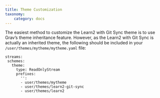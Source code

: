 ```yaml
---
title: Theme Customization
taxonomy:
    category: docs
---
```


The easiest method to customize the Learn2 with Git Sync theme is to use Grav’s theme inheritance feature. However, as the Learn2 with Git Sync is actually an inherited theme, the following should be included in your `/user/themes/mytheme/mytheme.yaml` file:

```
streams:
 schemes:
   theme:
     type: ReadOnlyStream
     prefixes:
       '':
       - user/themes/mytheme
       - user/themes/learn2-git-sync
       - user/themes/learn2
```
